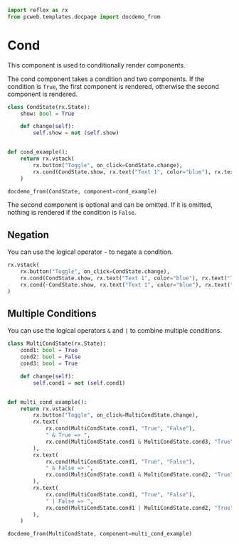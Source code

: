 ```python exec
import reflex as rx
from pcweb.templates.docpage import docdemo_from
```

# Cond

This component is used to conditionally render components.

The cond component takes a condition and two components.
If the condition is `True`, the first component is rendered, otherwise the second component is rendered.

```python exec
class CondState(rx.State):
    show: bool = True

    def change(self):
        self.show = not (self.show)


def cond_example():
    return rx.vstack(
        rx.button("Toggle", on_click=CondState.change),
        rx.cond(CondState.show, rx.text("Text 1", color="blue"), rx.text("Text 2", color="red")),
    )
```

```python eval
docdemo_from(CondState, component=cond_example)
```

The second component is optional and can be omitted.
If it is omitted, nothing is rendered if the condition is `False`.

## Negation

You can use the logical operator `~` to negate a condition.

```python
rx.vstack(
    rx.button("Toggle", on_click=CondState.change),
    rx.cond(CondState.show, rx.text("Text 1", color="blue"), rx.text("Text 2", color="red")),
    rx.cond(~CondState.show, rx.text("Text 1", color="blue"), rx.text("Text 2", color="red")),
)
```

## Multiple Conditions

You can use the logical operators `&` and `|` to combine multiple conditions.

```python exec
class MultiCondState(rx.State):
    cond1: bool = True
    cond2: bool = False
    cond3: bool = True

    def change(self):
        self.cond1 = not (self.cond1)


def multi_cond_example():
    return rx.vstack(
        rx.button("Toggle", on_click=MultiCondState.change),
        rx.text(
            rx.cond(MultiCondState.cond1, "True", "False"), 
            " & True => ", 
            rx.cond(MultiCondState.cond1 & MultiCondState.cond3, "True", "False"),
        ),
        rx.text(
            rx.cond(MultiCondState.cond1, "True", "False"), 
            " & False => ", 
            rx.cond(MultiCondState.cond1 & MultiCondState.cond2, "True", "False"),
        ),  
        rx.text(
            rx.cond(MultiCondState.cond1, "True", "False"), 
            " | False => ", 
            rx.cond(MultiCondState.cond1 | MultiCondState.cond2, "True", "False"),
        ),
    )
```

```python eval
docdemo_from(MultiCondState, component=multi_cond_example)
```
